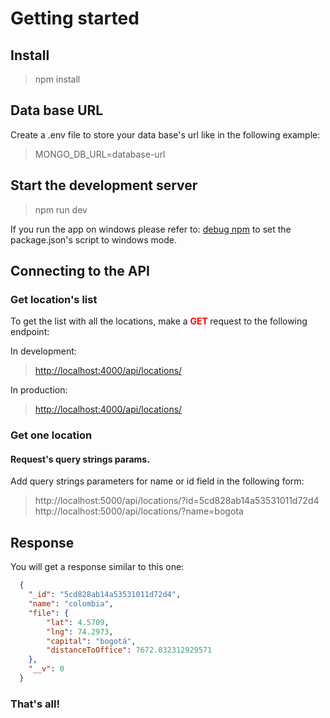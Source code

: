 # Getting started
## Install
> npm install

## Data base URL
Create a .env file to store your data base's url like in the following example:
> MONGO_DB_URL=database-url

## Start the development server
> npm run dev

If you run the app on windows please refer to: [debug npm](https://www.npmjs.com/package/debug) to set the package.json's script to windows mode.

## Connecting to the API
### Get location's list
To get the list with all the locations, make a <span style="color:red; font-weight:bold">GET </span> request to the following endpoint:

In development:

> [http<nolink>://localhost:4000/api/locations/](http://localhost:5000/api/locations/all)

In production:
> [http<nolink>://localhost:4000/api/locations/](http://localhost:5000/api/locations/all)

### Get one location 
#### Request's query strings params.
Add query strings parameters for name or id field in the following form:
> http://localhost:5000/api/locations/?id=5cd828ab14a53531011d72d4
> http://localhost:5000/api/locations/?name=bogota


## Response

You will get a response similar to this one:

```json
  {
    "_id": "5cd828ab14a53531011d72d4",
    "name": "colombia",
    "file": {
        "lat": 4.5709,
        "lng": 74.2973,
        "capital": "bogotá",
        "distanceToOffice": 7672.032312929571
    },
    "__v": 0
  }   
```

### That's all!





